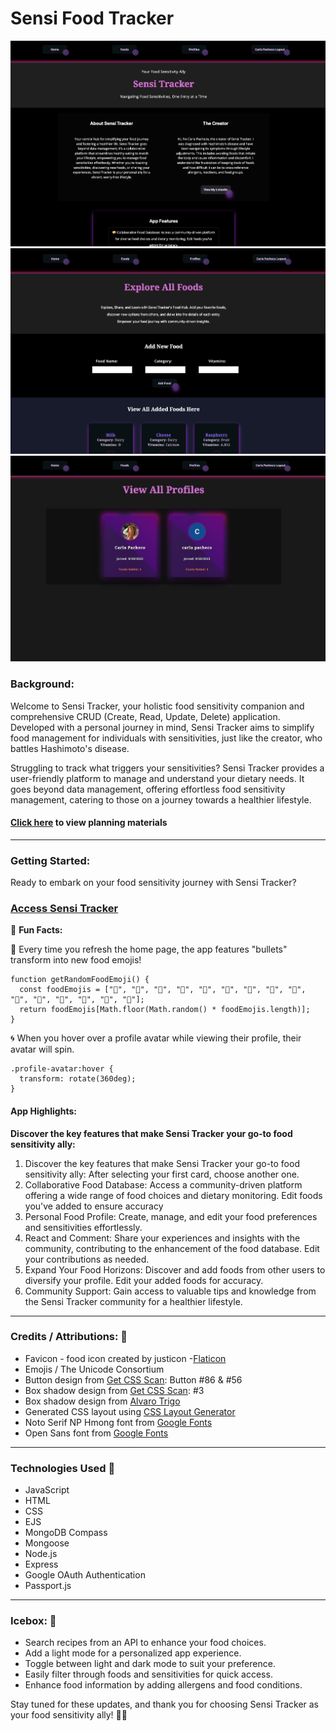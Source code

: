 # Sensi Food Tracker

![Screenshot of the Home Page](public/images/index.png) 
![Screenshot of the Foods Page](public/images/foods.png) 
![Screenshot of the Foods Page](public/images/profiles.png) 

### Background:

Welcome to Sensi Tracker, your holistic food sensitivity companion and comprehensive CRUD (Create, Read, Update, Delete) application. Developed with a personal journey in mind, Sensi Tracker aims to simplify food management for individuals with sensitivities, just like the creator, who battles Hashimoto's disease.

Struggling to track what triggers your sensitivities? Sensi Tracker provides a user-friendly platform to manage and understand your dietary needs. It goes beyond data management, offering effortless food sensitivity management, catering to those on a journey towards a healthier lifestyle.


#### [Click here](https://trello.com/invite/b/1kDFsFqH/ATTI419f20d6e1d089108174349a9a5048203BE558DA/unit-2-project-food-sensitivity) to view planning materials
***
### Getting Started:
Ready to embark on your food sensitivity journey with Sensi Tracker? 

### [Access Sensi Tracker](https://carla-minina-match-game.netlify.app/)


🎉 **Fun Facts:** 

🍕 Every time you refresh the home page, the app features "bullets" transform into new food emojis! 

```
function getRandomFoodEmoji() {
  const foodEmojis = ["🍔", "🍕", "🥗", "🍝", "🍜", "🍲", "🌮", "🍱", "🥪", "🍛", "🍣", "🍦", "🍩", "🍪", "🥤"];
  return foodEmojis[Math.floor(Math.random() * foodEmojis.length)];
}
```

🌀 When you hover over a profile avatar while viewing their profile, their avatar will spin.

```
.profile-avatar:hover {
  transform: rotate(360deg);
}
```


#### App Highlights:
__Discover the key features that make Sensi Tracker your go-to food sensitivity ally:__

1. Discover the key features that make Sensi Tracker your go-to food sensitivity ally:
After selecting your first card, choose another one.
2. Collaborative Food Database: Access a community-driven platform offering a wide range of food choices and dietary monitoring. Edit foods you've added to ensure accuracy
3. Personal Food Profile: Create, manage, and edit your food preferences and sensitivities effortlessly.
4. React and Comment: Share your experiences and insights with the community, contributing to the enhancement of the food database. Edit your contributions as needed.
5. Expand Your Food Horizons: Discover and add foods from other users to diversify your profile. Edit your added foods for accuracy.
6. Community Support: Gain access to valuable tips and knowledge from the Sensi Tracker community for a healthier lifestyle.


***
### Credits   /  Attributions: 🙌

* Favicon - food icon created by justicon -[Flaticon](https://www.flaticon.com/free-icons/food)
* Emojis / The Unicode Consortium
* Button design from [Get CSS Scan](https://getcssscan.com/css-buttons-examples?ref=beautifulboxshadow-bottom): Button #86 & #56
* Box shadow design from [Get CSS Scan](https://getcssscan.com/css-box-shadow-examples): #3
* Box shadow design from [Alvaro Trigo](https://alvarotrigo.com/shadow-gradients/)
* Generated CSS layout using [CSS Layout Generator](https://layout.bradwoods.io/)
* Noto Serif NP Hmong font from [Google Fonts](https://fonts.google.com/noto/specimen/Noto+Serif+NP+Hmong)
* Open Sans font from [Google Fonts](https://fonts.google.com/specimen/Open+Sans)


***
### Technologies Used 💾
* JavaScript
* HTML
* CSS
* EJS
* MongoDB Compass
* Mongoose
* Node.js
* Express
* Google OAuth Authentication
* Passport.js

***
### Icebox: 🧊

* Search recipes from an API to enhance your food choices.
* Add a light mode for a personalized app experience.
* Toggle between light and dark mode to suit your preference.
* Easily filter through foods and sensitivities for quick access.
* Enhance food information by adding allergens and food conditions.

Stay tuned for these updates, and thank you for choosing Sensi Tracker as your food sensitivity ally! 🙌🍀